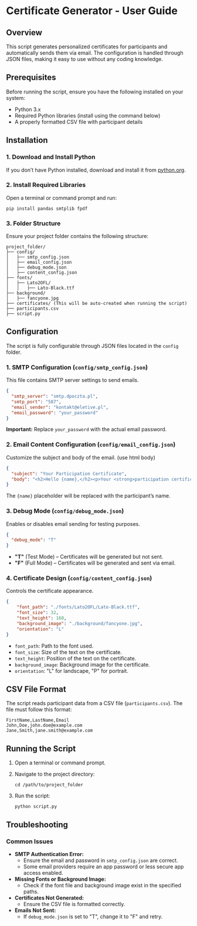 # Certificate Generator - User Guide

## Overview

This script generates personalized certificates for participants and automatically sends them via email. The configuration is handled through JSON files, making it easy to use without any coding knowledge.

## Prerequisites

Before running the script, ensure you have the following installed on your system:

- Python 3.x
- Required Python libraries (install using the command below)
- A properly formatted CSV file with participant details

## Installation

### 1. Download and Install Python

If you don’t have Python installed, download and install it from [python.org](https://www.python.org/downloads/).

### 2. Install Required Libraries

Open a terminal or command prompt and run:

```
pip install pandas smtplib fpdf
```

### 3. Folder Structure

Ensure your project folder contains the following structure:

```
project_folder/
├── config/
│   ├── smtp_config.json
│   ├── email_config.json
│   ├── debug_mode.json
│   ├── content_config.json
├── fonts/
│   ├── Lato2OFL/
│   │   ├── Lato-Black.ttf
├── background/
│   ├── fancyone.jpg
├── certificates/ (This will be auto-created when running the script)
├── participants.csv
├── script.py
```

## Configuration

The script is fully configurable through JSON files located in the `config` folder.

### 1. SMTP Configuration (`config/smtp_config.json`)

This file contains SMTP server settings to send emails.

```json
{
  "smtp_server": "smtp.dpoczta.pl",
  "smtp_port": "587",
  "email_sender": "kontakt@eletive.pl",
  "email_password": "your_password"
}
```

**Important:** Replace `your_password` with the actual email password.

### 2. Email Content Configuration (`config/email_config.json`)

Customize the subject and body of the email. (use html body)

```json
{
  "subject": "Your Participation Certificate",
  "body": "<h2>Hello {name},</h2><p>Your <strong>participation certificate</strong> is attached.</p><p>Best regards!</p>"
}
```

The `{name}` placeholder will be replaced with the participant’s name.

### 3. Debug Mode (`config/debug_mode.json`)

Enables or disables email sending for testing purposes.

```json
{
  "debug_mode": "T"
}
```

- **"T"** (Test Mode) – Certificates will be generated but not sent.
- **"F"** (Full Mode) – Certificates will be generated and sent via email.

### 4. Certificate Design (`config/content_config.json`)

Controls the certificate appearance.

```json
{
    "font_path": "./fonts/Lato2OFL/Lato-Black.ttf",
    "font_size": 32,
    "text_height": 160,
    "background_image": "./background/fancyone.jpg",
    "orientation": "L"
}
```

- `font_path`: Path to the font used.
- `font_size`: Size of the text on the certificate.
- `text_height`: Position of the text on the certificate.
- `background_image`: Background image for the certificate.
- `orientation`: "L" for landscape, "P" for portrait.

## CSV File Format

The script reads participant data from a CSV file (`participants.csv`). The file must follow this format:

```
FirstName,LastName,Email
John,Doe,john.doe@example.com
Jane,Smith,jane.smith@example.com
```

## Running the Script

1. Open a terminal or command prompt.
2. Navigate to the project directory:
   
   ```
   cd /path/to/project_folder
   ```

3. Run the script:
   
   ```
   python script.py
   ```

## Troubleshooting

### Common Issues

- **SMTP Authentication Error:**
  - Ensure the email and password in `smtp_config.json` are correct.
  - Some email providers require an app password or less secure app access enabled.
- **Missing Fonts or Background Image:**
  - Check if the font file and background image exist in the specified paths.
- **Certificates Not Generated:**
  - Ensure the CSV file is formatted correctly.
- **Emails Not Sent:**
  - If `debug_mode.json` is set to "T", change it to "F" and retry.
